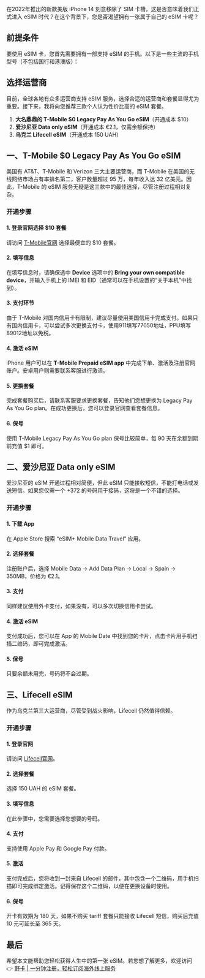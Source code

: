 在2022年推出的新款美版 iPhone 14 刻意移除了 SIM 卡槽，这是否意味着我们正式进入 eSIM 时代？在这个背景下，您是否渴望拥有一张属于自己的 eSIM 卡呢？

## 前提条件

要使用 eSIM 卡，您首先需要拥有一部支持 eSIM 的手机。以下是一些主流的手机型号（不包括国行和港澳版）：

## 选择运营商

目前，全球各地有众多运营商支持 eSIM 服务，选择合适的运营商和套餐显得尤为重要。接下来，我将向您推荐三款个人认为性价比高的 eSIM 套餐。

1. **大名鼎鼎的 T-Mobile $0 Legacy Pay As You Go eSIM**（开通成本 $10）
2. **爱沙尼亚 Data only eSIM**（开通成本 €2.1，仅需余额保持）
3. **乌克兰 Lifecell eSIM**（开通成本 150 UAH）

## 一、T-Mobile $0 Legacy Pay As You Go eSIM

美国有 AT&T、T-Mobile 和 Verizon 三大主要运营商，而 T-Mobile 在美国的无线网络市场占有率排名第二，客户数量超过 95 万，每年收入达 32 亿美元。因此，T-Mobile 的 eSIM 服务无疑是这三款中的最佳选择，尽管注册过程相对复杂。

### 开通步骤

#### 1. 登录官网选择 $10 套餐

请访问 [T-Mobile官网](https://prepaid.t-mobile.com/prepaid-plans/connect) 选择最便宜的 $10 套餐。

#### 2. 填写信息

在填写信息时，请确保选中 **Device** 选项中的 **Bring your own compatible device**，并输入手机上的 IMEI 和 EID（通常可以在手机设置的“关于本机”中找到）。

#### 3. 支付环节

由于 T-Mobile 对国内信用卡有限制，建议尽量使用美国信用卡完成支付。如果只有国内信用卡，可以尝试多次更换支付卡，使用911填写77050地址，PPU填写89012地址以免税。

#### 4. 激活 eSIM

iPhone 用户可以在 **T-Mobile Prepaid eSIM app** 中完成下单、激活及注册官网账户。安卓用户则需要联系客服进行激活。

#### 5. 更换套餐

完成套餐购买后，请联系客服要求更换套餐，告知他们您想更换为 Legacy Pay As You Go plan。在成功更换后，您可以登录官网查看套餐信息。

#### 6. 保号

使用 T-Mobile Legacy Pay As You Go plan 保号比较简单，每 90 天在余额到期前充值 $1 即可。

## 二、爱沙尼亚 Data only eSIM

爱沙尼亚的 eSIM 开通过程相对简便，但此 eSIM 只能接收短信，不能打电话或发送短信。如果您仅需一个 +372 的号码用于接码，这将是一个不错的选择。

### 开通步骤

#### 1. 下载 App

在 Apple Store 搜索 “eSIM+ Mobile Data Travel” 应用。

#### 2. 选择套餐

注册账户后，选择 Mobile Data → Add Data Plan → Local → Spain → 350MB，价格为 €2.1。

#### 3. 支付

同样建议使用外卡支付，如果没有，可以多次切换信用卡尝试。

#### 4. 激活 eSIM

支付成功后，您可以在 App 的 Mobile Date 中找到您的卡片，点击卡片用手机扫描二维码，即可完成激活。

#### 5. 保号

只要余额未用完，号码将不会过期。

## 三、Lifecell eSIM

作为乌克兰第三大运营商，尽管受到战火影响，Lifecell 仍然值得信赖。

### 开通步骤

#### 1. 登录官网

请访问 [Lifecell官网](https://shop.lifecell.ua/en)。

#### 2. 选择套餐

选择 150 UAH 的 eSIM 套餐。

#### 3. 填写信息

在此步骤中，您需要选择您想要的号码。

#### 4. 支付

支持使用 Apple Pay 和 Google Pay 付款。

#### 5. 激活

支付完成后，您将收到一封来自 Lifecell 的邮件，其中包含一个二维码，用手机扫描即可完成绑定激活。记得保存这个二维码，以便在更换设备时使用。

#### 6. 保号

开卡有效期为 180 天，如果不购买 tariff 套餐只能接收 Lifecell 短信，购买后充值 10 元可延长至 365 天。

## 最后

希望本文能帮助您轻松获得人生中的第一张 eSIM。若您想了解更多，欢迎访问 👉 [野卡 | 一分钟注册，轻松订阅海外线上服务](https://bit.ly/bewildcard)